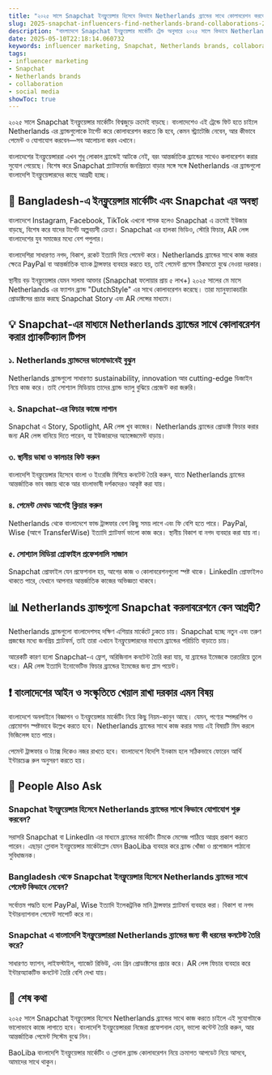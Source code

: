 ```yaml
---
title: "২০২৫ সালে Snapchat ইনফ্লুয়েন্সার হিসেবে কিভাবে Netherlands ব্র্যান্ডের সাথে কোলাবরেশন করবেন?"
slug: 2025-snapchat-influencers-find-netherlands-brand-collaborations-2025-05-10
description: "বাংলাদেশে Snapchat ইনফ্লুয়েন্সার মার্কেটিং ট্রেন্ড অনুসারে ২০২৫ সালে কিভাবে Netherlands ব্র্যান্ডের সাথে সফলভাবে কোলাবরেশন করা যায়, কীভাবে পেমেন্ট ও সোশ্যাল মিডিয়া নেটওয়ার্ক ব্যবহার করবেন, সবকিছু জানুন।"
date: 2025-05-10T22:18:14.060732
keywords: influencer marketing, Snapchat, Netherlands brands, collaboration, social media
tags:
- influencer marketing
- Snapchat
- Netherlands brands
- collaboration
- social media
showToc: true
---
```


২০২৫ সালে Snapchat ইনফ্লুয়েন্সার মার্কেটিং বিশ্বজুড়ে ক্রমেই বাড়ছে। বাংলাদেশেও এই ট্রেন্ডে ফিট হতে চাইলে Netherlands এর ব্র্যান্ডগুলোকে টার্গেট করে কোলাবরেশন করতে কি হবে, কেমন স্ট্র্যাটেজি নেবেন, আর কীভাবে পেমেন্ট ও যোগাযোগ করবেন—সব আলোচনা করব এখানে।  

বাংলাদেশের ইনফ্লুয়েন্সাররা এখন শুধু লোকাল ব্র্যান্ডেই আটকে নেই, বরং আন্তর্জাতিক ব্র্যান্ডের সাথেও কলাবরেশন করার সুযোগ পেয়েছে। বিশেষ করে Snapchat প্ল্যাটফর্মের জনপ্রিয়তা বাড়ার সঙ্গে সঙ্গে Netherlands এর ব্র্যান্ডগুলো বাংলাদেশি ইনফ্লুয়েন্সারদের কাছে আগ্রহী হচ্ছে।  

## 📢 Bangladesh-এ ইনফ্লুয়েন্সার মার্কেটিং এবং Snapchat এর অবস্থা

বাংলাদেশে Instagram, Facebook, TikTok এখনো শাসক হলেও Snapchat এ ক্রমেই ইউজার বাড়ছে, বিশেষ করে যাদের টার্গেট অল্পবয়সী ক্রেতা। Snapchat এর হালকা ভিডিও, স্টোরি ফিচার, AR লেন্স বাংলাদেশের যুব সমাজের মধ্যে বেশ পপুলার।  

বাংলাদেশিরা সাধারণত নগদ, বিকাশ, রকেট ইত্যাদি দিয়ে পেমেন্ট করে। Netherlands ব্র্যান্ডের সাথে কাজ করার ক্ষেত্রে PayPal বা আন্তর্জাতিক ব্যাংক ট্রান্সফার ব্যবহার করতে হয়, তাই পেমেন্ট প্রসেস ঠিকমতো বুঝে নেওয়া দরকার।  

স্থানীয় বড় ইনফ্লুয়েন্সার যেমন সালমা আক্তার (Snapchat ফলোয়ার প্রায় ৫ লাখ+) ২০২৫ সালের মে মাসে Netherlands এর ফ্যাশন ব্র্যান্ড "DutchStyle" এর সাথে কোলাবরেশন করেছে। তারা ম্যানুফ্যাকচারিং প্রোডাক্টসের প্রচার করছে Snapchat Story এবং AR লেন্সের মাধ্যমে।  

## 💡 Snapchat-এর মাধ্যমে Netherlands ব্র্যান্ডের সাথে কোলাবরেশন করার প্র্যাকটিক্যাল টিপস  

### ১. Netherlands ব্র্যান্ডদের ভালোভাবেই বুঝুন  
Netherlands ব্র্যান্ডগুলো সাধারণত sustainability, innovation আর cutting-edge ডিজাইন নিয়ে কাজ করে। তাই সোশ্যাল মিডিয়ায় তাদের ব্র্যান্ড ভ্যালু বুঝিয়ে প্রেজেন্ট করা জরুরি।  

### ২. Snapchat-এর ফিচার কাজে লাগান  
Snapchat এ Story, Spotlight, AR লেন্স খুব কাজের। Netherlands ব্র্যান্ডের প্রোডাক্ট ফিচার করার জন্য AR লেন্স বানিয়ে দিতে পারেন, যা ইউজারদের অ্যাঙ্গেজমেন্ট বাড়ায়।  

### ৩. স্থানীয় ভাষা ও কালচার ফিট করুন  
বাংলাদেশি ইনফ্লুয়েন্সার হিসেবে বাংলা ও ইংরেজি মিশিয়ে কনটেন্ট তৈরি করুন, যাতে Netherlands ব্র্যান্ডের আন্তর্জাতিক ভাব বজায় থাকে আর বাংলাভাষী দর্শকদেরও আকৃষ্ট করা যায়।  

### ৪. পেমেন্ট মেথড আগেই ক্লিয়ার করুন  
Netherlands থেকে বাংলাদেশে ফান্ড ট্রান্সফার বেশ কিছু সময় লাগে এবং ফি বেশি হতে পারে। PayPal, Wise (আগে TransferWise) ইত্যাদি প্ল্যাটফর্ম ভালো কাজ করে। স্থানীয় বিকাশ বা নগদ ব্যবহার করা যায় না।  

### ৫. সোশ্যাল মিডিয়া প্রোফাইল প্রফেশনালি সাজান  
Snapchat প্রোফাইল যেন প্রফেশনাল হয়, আগের কাজ ও কোলাবরেশনগুলো স্পষ্ট থাকে। LinkedIn প্রোফাইলও থাকতে পারে, যেখানে আপনার আন্তর্জাতিক কাজের অভিজ্ঞতা থাকবে।  

## 📊 Netherlands ব্র্যান্ডগুলো Snapchat করলাবরেশনে কেন আগ্রহী?

Netherlands ব্র্যান্ডগুলো বাংলাদেশসহ দক্ষিণ এশিয়ার মার্কেটে ঢুকতে চায়। Snapchat হচ্ছে নতুন এবং তরুণ প্রজন্মের মধ্যে জনপ্রিয় প্ল্যাটফর্ম, তাই তারা এখানে ইনফ্লুয়েন্সারদের মাধ্যমে ব্র্যান্ডের পরিচিতি বাড়াতে চায়।  

আরেকটি কারণ হলো Snapchat-এ ফ্রেশ, অরিজিনাল কনটেন্ট তৈরি করা যায়, যা ব্র্যান্ডের ইমেজকে তরতরিয়ে তুলে ধরে। AR লেন্স ইত্যাদি ইনোভেটিভ ফিচার ব্র্যান্ডের ইমেজের জন্য প্লাস পয়েন্ট।  

## ❗ বাংলাদেশের আইন ও সংস্কৃতিতে খেয়াল রাখা দরকার এমন বিষয়

বাংলাদেশে অনলাইনে বিজ্ঞাপন ও ইনফ্লুয়েন্সার মার্কেটিং নিয়ে কিছু নিয়ম-কানুন আছে। যেমন, পণ্যের স্পন্সরশিপ ও প্রোমোশন স্পষ্টভাবে উল্লেখ করতে হবে। Netherlands ব্র্যান্ডের সাথে কাজ করার সময় এই বিষয়টি মিস করলে ভিজিলেন্স হতে পারে।  

পেমেন্ট ট্রান্সফার ও ট্যাক্স দিকেও নজর রাখতে হবে। বাংলাদেশে বিদেশি ইনকাম হলে সঠিকভাবে ফোরেন আর্থি ইন্টারচেঞ্জ রুল অনুসরণ করতে হয়।  

## 🤔 People Also Ask  

### Snapchat ইনফ্লুয়েন্সার হিসেবে Netherlands ব্র্যান্ডের সাথে কিভাবে যোগাযোগ শুরু করবেন?  
সরাসরি Snapchat বা LinkedIn এর মাধ্যমে ব্র্যান্ডের মার্কেটিং টিমকে মেসেজ পাঠিয়ে আগ্রহ প্রকাশ করতে পারেন। এছাড়া গ্লোবাল ইনফ্লুয়েন্সার মার্কেটপ্লেস যেমন BaoLiba ব্যবহার করে ব্র্যান্ড খোঁজা ও প্রপোজাল পাঠানো সুবিধাজনক।  

### Bangladesh থেকে Snapchat ইনফ্লুয়েন্সার হিসেবে Netherlands ব্র্যান্ডের সাথে পেমেন্ট কিভাবে নেবেন?  
সর্বোত্তম পদ্ধতি হলো PayPal, Wise ইত্যাদি ইলেকট্রনিক মানি ট্রান্সফার প্ল্যাটফর্ম ব্যবহার করা। বিকাশ বা নগদ ইন্টারন্যাশনাল পেমেন্ট সাপোর্ট করে না।  

### Snapchat এ বাংলাদেশি ইনফ্লুয়েন্সাররা Netherlands ব্র্যান্ডের জন্য কী ধরনের কনটেন্ট তৈরি করে?  
সাধারণত ফ্যাশন, লাইফস্টাইল, গ্যাজেট রিভিউ, এবং গ্রিন প্রোডাক্টসের প্রচার করে। AR লেন্স ফিচার ব্যবহার করে ইন্টারঅ্যাকটিভ কনটেন্ট তৈরি বেশি দেখা যায়।  

## 📢 শেষ কথা  

২০২৫ সালে Snapchat ইনফ্লুয়েন্সার হিসেবে Netherlands ব্র্যান্ডের সাথে কাজ করতে চাইলে এই সুযোগটাকে ভালোভাবে কাজে লাগাতে হবে। বাংলাদেশি ইনফ্লুয়েন্সাররা নিজেরা প্রফেশনাল হোন, ভালো কন্টেন্ট তৈরি করুন, আর আন্তর্জাতিক পেমেন্ট সিস্টেম বুঝে নিন।  

BaoLiba বাংলাদেশি ইনফ্লুয়েন্সার মার্কেটিং ও গ্লোবাল ব্র্যান্ড কোলাবরেশন নিয়ে ক্রমাগত আপডেট নিয়ে আসবে, আমাদের সাথে থাকুন।